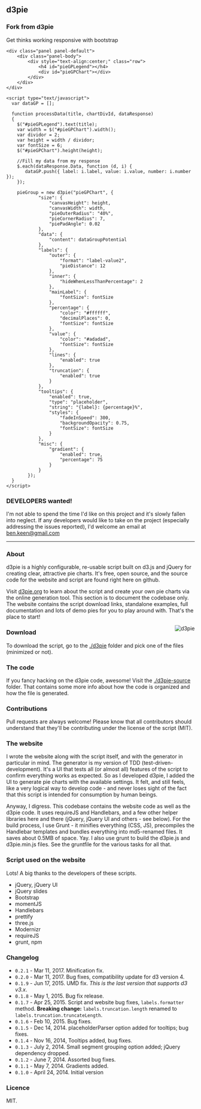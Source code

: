 ## d3pie

### Fork from d3pie

Get thinks working responsive with bootstrap
```
<div class="panel panel-default">
    <div class="panel-body">
        <div style="text-align:center;" class="row">
            <h4 id="pieGPLegend"></h4>
            <div id="pieGPChart"></div>
        </div>
    </div>
</div>
```
```
<script type="text/javascript">
  var dataGP = [];
  
  function processData(title, chartDivId, dataResponse)
  {
    $("#pieGPLegend").text(title);
    var width = $("#pieGPChart").width();
    var dividor = 2;
    var height = width / dividor;
    var fontSize = 6;
    $("#pieGPChart").height(height);
    
    //Fill my data from my response
    $.each(dataResponse.Data, function (d, i) {
       dataGP.push({ label: i.label, value: i.value, number: i.number });
    });
    
    pieGroup = new d3pie("pieGPChart", {
            "size": {
                "canvasHeight": height,
                "canvasWidth": width,
                "pieOuterRadius": "40%",
                "pieCornerRadius": 7,
                "piePadAngle": 0.02
            },
            "data": {
                "content": dataGroupPotential
            },
            "labels": {
                "outer": {
                    "format": "label-value2",
                    "pieDistance": 12
                },
                "inner": {
                    "hideWhenLessThanPercentage": 2
                },
                "mainLabel": {
                    "fontSize": fontSize
                },
                "percentage": {
                    "color": "#ffffff",
                    "decimalPlaces": 0,
                    "fontSize": fontSize
                },
                "value": {
                    "color": "#adadad",
                    "fontSize": fontSize
                },
                "lines": {
                    "enabled": true
                },
                "truncation": {
                    "enabled": true
                }
            },
            "tooltips": {
                "enabled": true,
                "type": "placeholder",
                "string": "{label}: {percentage}%",
                "styles": {
                    "fadeInSpeed": 300,
                    "backgroundOpacity": 0.75,
                    "fontSize": fontSize
                }
            },
            "misc": {
                "gradient": {
                    "enabled": true,
                    "percentage": 75
                }
            }
        });
  }
</script>
```

### DEVELOPERS wanted! 

I'm not able to spend the time I'd like on this project and it's slowly fallen into neglect. If any developers would like to take on the project (especially addressing the issues reported), I'd welcome an email at ben.keen@gmail.com

-----------

### About
d3pie is a highly configurable, re-usable script built on d3.js and jQuery for creating clear, attractive pie charts.
It's free, open source, and the source code for the website and script are found right here on github.

Visit [d3pie.org](http://d3pie.org) to learn about the script and create your own pie charts via the online
generation tool. This section is to document the codebase only. The website contains the script download links, standalone
examples, full documentation and lots of demo pies for you to play around with. That's the place to start!

<img src="http://d3pie.org/website/images/d3pie-screenshot2.png" alt="d3pie" title="d3pie" style="float:right" />

### Download

To download the script, go to the [./d3pie](d3pie) folder and pick one of the files (minimized or not).

### The code

If you fancy hacking on the d3pie code, awesome! Visit the [./d3pie-source](d3pie-source) folder. That contains some
more info about how the code is organized and how the file is generated.

### Contributions  

Pull requests are always welcome! Please know that all contributors should understand that they'll be contributing under
the license of the script (MIT).

### The website

I wrote the website along with the script itself, and with the generator in particular in mind. The generator is my
version of TDD (test-driven-development). It's a UI that tests all (or almost all) features of the script to confirm
everything works as expected. So as I developed d3pie, I added the UI to generate pie charts with the available
settings. It felt, and still feels, like a very logical way to develop code - and never loses sight of the fact that this
script is intended for consumption by human beings.

Anyway, I digress. This codebase contains the website code as well as the d3pie code. It uses requireJS and Handlebars,
and a few other helper libraries here and there (jQuery, jQuery UI and others - see below). For the build process, I
use Grunt - it minifies everything (CSS, JS), precompiles the Handlebar templates and bundles everything into
md5-renamed files. It saves about 0.5MB of space. Yay. I also use grunt to build the d3pie.js and d3pie.min.js files.
See the gruntfile for the various tasks for all that.

### Script used on the website

Lots! A big thanks to the developers of these scripts.

- jQuery, jQuery UI
- jQuery slides
- Bootstrap
- momentJS
- Handlebars
- prettify
- three.js
- Modernizr
- requireJS
- grunt, npm

### Changelog

- `0.2.1` - Mar 11, 2017. Minification fix.
- `0.2.0` - Mar 11, 2017. Bug fixes, compatibility update for d3 version 4.
- `0.1.9` - Jun 17, 2015. UMD fix. *This is the last version that supports d3 v3.x*. 
- `0.1.8` - May 1, 2015. Bug fix release. 
- `0.1.7` - Apr 25, 2015. Script and website bug fixes, `labels.formatter` method. <b>Breaking change:</b> 
`labels.truncation.length` renamed to `labels.truncation.truncateLength`.
- `0.1.6` - Feb 10, 2015. Bug fixes.
- `0.1.5` - Dec 14, 2014. placeholderParser option added for tooltips; bug fixes.
- `0.1.4` - Nov 16, 2014, Tooltips added, bug fixes.
- `0.1.3` - July 2, 2014. Small segment grouping option added; jQuery dependency dropped.
- `0.1.2` - June 7, 2014. Assorted bug fixes.
- `0.1.1` - May 7, 2014. Gradients added.
- `0.1.0` - April 24, 2014. Initial version

### Licence

MIT.
